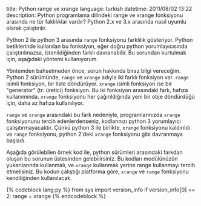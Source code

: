 title: Python range ve xrange
language: turkish
datetime: 2011/08/02 13:22
description: Python programlama dilindeki range ve xrange fonksiyonu arasında ne tür faklılıklar vardır? Python 2.x ve 3.x arasında nasıl uyumlu olarak çalıştırılır.

Python 2 ile python 3 arasında `range` fonksiyonu farklılık gösteriyor. Python
betiklerinde kullanılan bu fonksiyon, eğer doğru python yorumlayıcısında
çalıştırılmazsa, istenildiğinden farklı davranabilir. Bu sorundan kurtulmak için,
aşağıdaki yöntemi kullanıyorum.

Yöntemden bahsetmeden önce, sorun hakkında biraz bilgi vereceğim. Python 2
sürümünde, `range` ve `xrange` adıyla iki farklı fonksiyon var. `range` isimli fonksiyon,
bir liste döndürüyor. `xrange` isimli fonksiyon ise bir "generator" (tr: üretici) fonksiyon.
Bu iki fonksiyon arasındaki fark, hafıza kullanımında. `xrange` fonksiyonu her çağırıldığında
yeni bir obje döndürdüğü için, daha az hafıza kullanılıyor.

`range` ve `xrange` arasındaki bu fark nedeniyle, programlarınızda `xrange` fonksiyonunu tercih
edenlerdenseniz, kodlarınızı python 3 yorumlayıcı çalışıtırmayacaktır. Çünkü python 3 ile birlikte,
`xrange` fonksiyonu kaldırıldı ve `range` fonksiyonu, python 2'deki `xrange` fonksiyonu gibi davranmaya başladı.

Aşağıda görülebilen örnek kod ile, python sürümleri arasındaki farkdan oluşan bu sorunun üstesinden gelebilirsiniz.
Bu kodları modülünüzün yukarılarında kullanmalı, ve `xrange` kullanmak yerine range kullanmayı tercih etmelisiniz.
Bu kodun çalıştığı platforma göre, `xrange` ve `range` fonksiyonu kendiliğinden kullanılacak.

{% codeblock lang:py %}
from sys import version_info
if version_info[0] == 2:
    range = xrange
{% endcodeblock %}